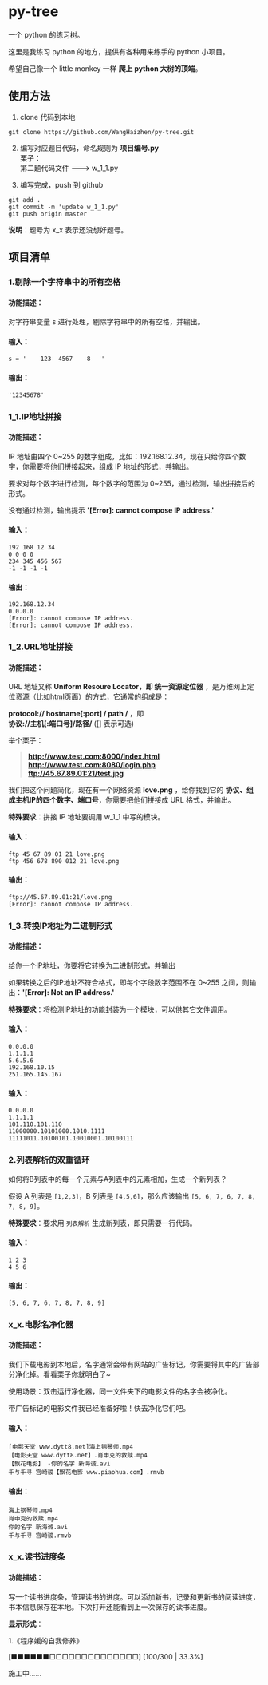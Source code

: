 # py-tree
一个 python 的练习树。

这里是我练习 python 的地方，提供有各种用来练手的 python 小项目。

希望自己像一个 little monkey 一样 **爬上 python 大树的顶端**。

## 使用方法
1. clone 代码到本地
```
git clone https://github.com/WangHaizhen/py-tree.git
```
2. 编写对应题目代码，命名规则为 **项目编号.py**  
栗子：  
第二题代码文件 ---> w_1_1.py

3. 编写完成，push 到 github
```
git add .
git commit -m 'update w_1_1.py'
git push origin master
```

**说明**：题号为 x_x 表示还没想好题号。

## 项目清单

### 1.剔除一个字符串中的所有空格
#### 功能描述：
对字符串变量 s 进行处理，剔除字符串中的所有空格，并输出。

#### 输入：
```
s = '    123  4567    8   '
```
#### 输出：
```
'12345678'
```

### 1_1.IP地址拼接
#### 功能描述：
IP 地址由四个 0~255 的数字组成，比如：192.168.12.34，现在只给你四个数字，你需要将他们拼接起来，组成 IP 地址的形式，并输出。

要求对每个数字进行检测，每个数字的范围为 0~255，通过检测，输出拼接后的形式。

没有通过检测，输出提示 **'[Error]: cannot compose IP address.'**

#### 输入：
```
192 168 12 34
0 0 0 0
234 345 456 567
-1 -1 -1 -1
```
#### 输出：
```
192.168.12.34
0.0.0.0
[Error]: cannot compose IP address.
[Error]: cannot compose IP address.
```

### 1_2.URL地址拼接
#### 功能描述：
URL 地址又称 **Uniform Resoure Locator，即 统一资源定位器** ，是万维网上定位资源（比如html页面）的方式，它通常的组成是：

**protocol:// hostname[:port] / path /** ，即  
**协议://主机[:端口号]/路径/**
([] 表示可选)

举个栗子：
>**http://www.test.com:8000/index.html**  
**http://www.test.com:8080/login.php**  
**ftp://45.67.89.01:21/test.jpg**

我们把这个问题简化，现在有一个网络资源 **love.png** ，给你找到它的 **协议、组成主机IP的四个数字、端口号**，你需要把他们拼接成 URL 格式，并输出。

**特殊要求**：拼接 IP 地址要调用 w_1_1 中写的模块。

#### 输入：
```
ftp 45 67 89 01 21 love.png
ftp 456 678 890 012 21 love.png
```
#### 输出：
```
ftp://45.67.89.01:21/love.png
[Error]: cannot compose IP address.
```

### 1_3.转换IP地址为二进制形式
#### 功能描述：
给你一个IP地址，你要将它转换为二进制形式，并输出

如果转换之后的IP地址不符合格式，即每个字段数字范围不在 0~255 之间，则输出：**'[Error]: Not an IP address.'**

**特殊要求**：将检测IP地址的功能封装为一个模块，可以供其它文件调用。

#### 输入：
```
0.0.0.0
1.1.1.1
5.6.5.6
192.168.10.15
251.165.145.167
```

#### 输入：
```
0.0.0.0
1.1.1.1
101.110.101.110
11000000.10101000.1010.1111
11111011.10100101.10010001.10100111
```

### 2.列表解析的双重循环
如何将B列表中的每一个元素与A列表中的元素相加，生成一个新列表？

假设 A 列表是 `[1,2,3]`，B 列表是 `[4,5,6]`，那么应该输出 `[5, 6, 7, 6, 7, 8, 7, 8, 9]`。

**特殊要求**：要求用 `列表解析` 生成新列表，即只需要一行代码。

#### 输入：
```
1 2 3
4 5 6
```
#### 输出：
```
[5, 6, 7, 6, 7, 8, 7, 8, 9]
```


### x_x.电影名净化器
#### 功能描述：
我们下载电影到本地后，名字通常会带有网站的广告标记，你需要将其中的广告部分净化掉。看看栗子你就明白了~

使用场景：双击运行净化器，同一文件夹下的电影文件的名字会被净化。

带广告标记的电影文件我已经准备好啦！快去净化它们吧。

#### 输入：
```
[电影天堂 www.dytt8.net]海上钢琴师.mp4
【电影天堂 www.dytt8.net】.肖申克的救赎.mp4
【飘花电影】 -你的名字 新海诚.avi
千与千寻 宫崎骏【飘花电影 www.piaohua.com】.rmvb
```
#### 输出：
```
海上钢琴师.mp4
肖申克的救赎.mp4
你的名字 新海诚.avi
千与千寻 宫崎骏.rmvb
```

### x_x.读书进度条
#### 功能描述：
写一个读书进度条，管理读书的进度。可以添加新书，记录和更新书的阅读进度，书本信息保存在本地。下次打开还能看到上一次保存的读书进度。

**显示形式**：

1.《程序媛的自我修养》

[■■■■■■□□□□□□□□□□□□□□] [100/300 | 33.3%]



施工中……

